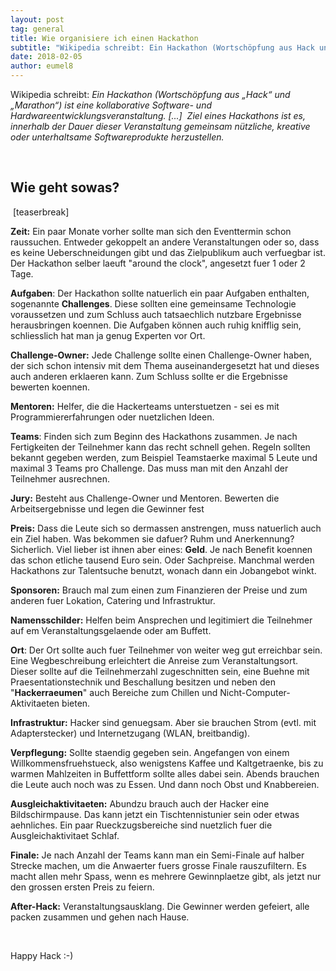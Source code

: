 ```yaml
---
layout: post
tag: general
title: Wie organisiere ich einen Hackathon
subtitle: "Wikipedia schreibt: Ein Hackathon (Wortschöpfung aus Hack und Marathon) ist eine kollaborative Software- und Hardwareentwicklungsveranstaltung. [...]  Ziel eines Hackathons ist es, innerhalb der Dauer dieser Veranstaltung gemeinsam nützliche,&hellip;"
date: 2018-02-05
author: eumel8
---
```


<p>Wikipedia schreibt: <em>Ein Hackathon (Wortschöpfung aus „Hack“ und „Marathon“) ist eine kollaborative Software- und Hardwareentwicklungsveranstaltung. [...]  Ziel eines Hackathons ist es, innerhalb der Dauer dieser Veranstaltung gemeinsam nützliche, kreative oder unterhaltsame Softwareprodukte herzustellen.</em></p>
<p> </p>
<h2>Wie geht sowas?</h2>
<p> [teaserbreak]</p>
<p><strong>Zeit:</strong> Ein paar Monate vorher sollte man sich den Eventtermin schon raussuchen. Entweder gekoppelt an andere Veranstaltungen oder so, dass es keine Ueberschneidungen gibt und das Zielpublikum auch verfuegbar ist. Der Hackathon selber laeuft "around the clock", angesetzt fuer 1 oder 2 Tage.</p>
<p><strong>Aufgaben</strong>: Der Hackathon sollte natuerlich ein paar Aufgaben enthalten, sogenannte <strong>Challenges</strong>. Diese sollten eine gemeinsame Technologie voraussetzen und zum Schluss auch tatsaechlich nutzbare Ergebnisse herausbringen koennen. Die Aufgaben können auch ruhig knifflig sein, schliesslich hat man ja genug Experten vor Ort.</p>
<p><strong>Challenge-Owner:</strong> Jede Challenge sollte einen Challenge-Owner haben, der sich schon intensiv mit dem Thema auseinandergesetzt hat und dieses auch anderen erklaeren kann. Zum Schluss sollte er die Ergebnisse bewerten koennen.</p>
<p><strong>Mentoren:</strong> Helfer, die die Hackerteams unterstuetzen - sei es mit Programmiererfahrungen oder nuetzlichen Ideen.</p>
<p><strong>Teams</strong>: Finden sich zum Beginn des Hackathons zusammen. Je nach Fertigkeiten der Teilnehmer kann das recht schnell gehen. Regeln sollten bekannt gegeben werden, zum Beispiel Teamstaerke maximal 5 Leute und maximal 3 Teams pro Challenge. Das muss man mit den Anzahl der Teilnehmer ausrechnen.</p>
<p><strong>Jury:</strong> Besteht aus Challenge-Owner und Mentoren. Bewerten die Arbeitsergebnisse und legen die Gewinner fest</p>
<p><strong>Preis:</strong> Dass die Leute sich so dermassen anstrengen, muss natuerlich auch ein Ziel haben. Was bekommen sie dafuer? Ruhm und Anerkennung? Sicherlich. Viel lieber ist ihnen aber eines: <strong>Geld</strong>. Je nach Benefit koennen das schon etliche tausend Euro sein. Oder Sachpreise. Manchmal werden Hackathons zur Talentsuche benutzt, wonach dann ein Jobangebot winkt.</p>
<p><strong>Sponsoren:</strong> Brauch mal zum einen zum Finanzieren der Preise und zum anderen fuer Lokation, Catering und Infrastruktur.</p>
<p><strong>Namensschilder:</strong> Helfen beim Ansprechen und legitimiert die Teilnehmer auf em Veranstaltungsgelaende oder am Buffett.</p>
<p><strong>Ort</strong>: Der Ort sollte auch fuer Teilnehmer von weiter weg gut erreichbar sein. Eine Wegbeschreibung erleichtert die Anreise zum Veranstaltungsort. Dieser sollte auf die Teilnehmerzahl zugeschnitten sein, eine Buehne mit Praesentationstechnik und Beschallung besitzen und neben den "<strong>Hackerraeumen</strong>" auch Bereiche zum Chillen und Nicht-Computer-Aktivitaeten bieten.</p>
<p><strong>Infrastruktur:</strong> Hacker sind genuegsam. Aber sie brauchen Strom (evtl. mit Adapterstecker) und Internetzugang (WLAN, breitbandig).</p>
<p><strong>Verpflegung:</strong> Sollte staendig gegeben sein. Angefangen von einem Willkommensfruehstueck, also wenigstens Kaffee und Kaltgetraenke, bis zu warmen Mahlzeiten in Buffettform sollte alles dabei sein. Abends brauchen die Leute auch noch was zu Essen. Und dann noch Obst und Knabbereien.</p>
<p><strong>Ausgleichaktivitaeten:</strong> Abundzu brauch auch der Hacker eine Bildschirmpause. Das kann jetzt ein Tischtennistunier sein oder etwas aehnliches. Ein paar Rueckzugsbereiche sind nuetzlich fuer die Ausgleichaktivitaet Schlaf.</p>
<p><strong>Finale:</strong> Je nach Anzahl der Teams kann man ein Semi-Finale auf halber Strecke machen, um die Anwaerter fuers grosse Finale rauszufiltern. Es macht allen mehr Spass, wenn es mehrere Gewinnplaetze gibt, als jetzt nur den grossen ersten Preis zu feiern.</p>
<p><strong>After-Hack:</strong> Veranstaltungsausklang. Die Gewinner werden gefeiert, alle packen zusammen und gehen nach Hause. </p>
<p> </p>
<p>Happy Hack :-)</p>

